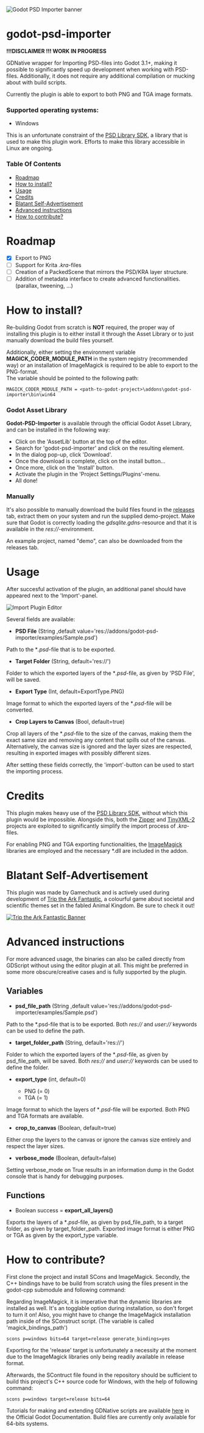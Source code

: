 ![Godot PSD Importer banner](icon/godot-psd-importer-banner.png?raw=true "Godot PSD Importer banner")

# godot-psd-importer

**!!!DISCLAIMER !!! WORK IN PROGRESS**

GDNative wrapper for Importing PSD-files into Godot 3.1+, making it possible to significantly speed up development when working with PSD-files. Additionally, it does not require any additional compilation or mucking about with build scripts.

Currently the plugin is able to export to both PNG and TGA image formats.

### Supported operating systems:
- Windows

This is an unfortunate constraint of the [PSD Library SDK](https://molecular-matters.com/products_psd_sdk.html), a library that is used to make this plugin work. Efforts to make this library accessible in Linux are ongoing.

### Table Of Contents

- [Roadmap](#roadmap)
- [How to install?](#how-to-install)
- [Usage](#usage)
- [Credits](#credits)
- [Blatant Self-Advertisement](#blatant-self-advertisement)
- [Advanced instructions](#advanced-instructions)
- [How to contribute?](#how-to-contribute)

# <a name="roadmap">Roadmap</a>

- [x] Export to PNG
- [ ] Support for Krita *.kra*-files
- [ ] Creation of a PackedScene that mirrors the PSD/KRA layer structure.
- [ ] Addition of metadata interface to create advanced functionalities. (parallax, tweening, ...)

# <a name="how-to-install">How to install?</a>

Re-building Godot from scratch is **NOT** required, the proper way of installing this plugin is to either install it through the Asset Library or to just manually download the build files yourself.

Additionally, either setting the environment variable **MAGICK_CODER_MODULE_PATH** in the system registry (recommended way) or an installation of ImageMagick is required to be able to export to the PNG-format.  
The variable should be pointed to the following path:

`MAGICK_CODER_MODULE_PATH = <path-to-godot-project>\addons\godot-psd-importer\bin\win64`

### Godot Asset Library

**Godot-PSD-Importer** is available through the official Godot Asset Library, and can be installed in the following way:

- Click on the 'AssetLib' button at the top of the editor.
- Search for 'godot-psd-importer' and click on the resulting element.
- In the dialog pop-up, click 'Download'.
- Once the download is complete, click on the install button...
- Once more, click on the 'Install' button.
- Activate the plugin in the 'Project Settings/Plugins'-menu.
- All done!

### Manually

It's also possible to manually download the build files found in the [releases](https://github.com/2shady4u/godot-sqlite/releases) tab, extract them on your system and run the supplied demo-project. Make sure that Godot is correctly loading the *gdsqlite.gdns*-resource and that it is available in the *res://*-environment.

An example project, named "demo", can also be downloaded from the releases tab. 

# <a name="usage">Usage</a>

After succesful activation of the plugin, an additional panel should have appeared next to the 'Import'-panel.

![Import Plugin Editor](readme/import_plugin_editor.PNG?raw=true "Import Plugin Editor")

Several fields are available:
- **PSD File** (String ,default value='res://addons/godot-psd-importer/examples/Sample.psd')

Path to the **.psd*-file that is to be exported.

- **Target Folder** (String, default='res://')

Folder to which the exported layers of the **.psd*-file, as given by 'PSD File', will be saved.

- **Export Type** (Int, default=ExportType.PNG)

Image format to which the exported layers of the **.psd*-file will be converted.

- **Crop Layers to Canvas** (Bool, default=true)

Crop all layers of the **.psd*-file to the size of the canvas, making them the exact same size and removing any content that spills out of the canvas. Alternatively, the canvas size is ignored and the layer sizes are respected, resulting in exported images with possibly different sizes.

After setting these fields correctly, the 'import'-button can be used to start the importing process.

# <a name="credits">Credits</a>

This plugin makes heavy use of the [PSD Library SDK](https://molecular-matters.com/products_psd_sdk.html), without which this plugin would be impossible. Alongside this, both the [Zipper](https://github.com/sebastiandev/zipper) and [TinyXML-2](https://github.com/leethomason/tinyxml2) projects are exploited to significantly simplify the import process of *.kra*-files.

For enabling PNG and TGA exporting functionalities, the [ImageMagick](https://imagemagick.org/index.php) libraries are employed and the necessary *.dll are included in the addon. 

# <a name="blatant-self-advertisement">Blatant Self-Advertisement</a>

This plugin was made by Gamechuck and is actively used during development of [Trip the Ark Fantastic](https://www.tripthearkfantastic.com/), a colourful game about societal and scientific themes set in the fabled Animal Kingdom. Be sure to check it out!

[![Trip the Ark Fantastic Banner](readme/ark_fantastic_presskit_header.png?raw=true "Trip the Ark Fantastic Banner")](https://www.tripthearkfantastic.com/)

# <a name="roadmap">Advanced instructions</a>

For more advanced usage, the binaries can also be called directly from GDScript without using the editor plugin at all.
This might be preferred in some more obscure/creative cases and is fully supported by the plugin.

## Variables

- **psd_file_path** (String ,default value='res://addons/godot-psd-importer/examples/Sample.psd')

Path to the *.psd-file that is to be exported. Both *res://* and *user://* keywords can be used to define the path.

- **target_folder_path** (String, default='res://')

Folder to which the exported layers of the **.psd*-file, as given by psd_file_path, will be saved. Both *res://* and *user://* keywords can be used to define the folder.

- **export_type** (int, default=0)

    * PNG (= 0)
    * TGA (= 1)

Image format to which the layers of **.psd*-file will be exported. Both PNG and TGA formats are available.

- **crop_to_canvas** (Boolean, default=true)

Either crop the layers to the canvas or ignore the canvas size entirely and respect the layer sizes.

- **verbose_mode** (Boolean, default=false)

Setting verbose_mode on True results in an information dump in the Godot console that is handy for debugging purposes.

## Functions

- Boolean success = **export_all_layers()**

Exports the layers of a **.psd*-file, as given by psd_file_path, to a target folder, as given by target_folder_path. Exported image format is either PNG or TGA as given by the export_type variable.


# <a name="how-to-contribute">How to contribute?</a>

First clone the project and install SCons and ImageMagick. Secondly, the C++ bindings have to be build from scratch using the files present in the godot-cpp submodule and following command:

Regarding ImageMagick, it is imperative that the dynamic libraries are installed as well. It's an togglable option during installation, so don't forget to turn it on! Also, you might have to change the ImageMagick installation path inside of the SConstruct script. (The variable is called 'magick_bindings_path')

```
scons p=windows bits=64 target=release generate_bindings=yes
```

Exporting for the 'release' target is unfortunately a necessity at the moment due to the ImageMagick libraries only being readily available in release format.

Afterwards, the SContruct file found in the repository should be sufficient to build this project's C++ source code for Windows, with the help of following command:

```
scons p=windows target=release bits=64
```

Tutorials for making and extending GDNative scripts are available [here](https://docs.godotengine.org/en/latest/tutorials/plugins/gdnative/gdnative-cpp-example.html) in the Official Godot Documentation. Build files are currently only available for 64-bits systems.

